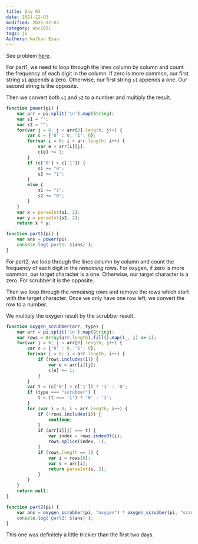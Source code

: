 ```yaml
---
title: Day 03
date: 2021-12-03
modified: 2021-12-03
category: aoc2021
tags: js
Authors: Nathan Esau
---
```


See problem [here](https://adventofcode.com/2021/day/3).

For part1, we need to loop through the lines column by column and count the frequency of each digit in the column. If zero is more common, our first string `s1` appends a zero. Otherwise, our first string `s1` appends a one. Our second string is the opposite.

Then we convert both `s1` and `s2` to a number and multiply the result.

```js
function power(pi) {
    var arr = pi.split('\n').map(String);
    var s1 = "";
    var s2 = "";
    for(var j = 0; j < arr[0].length; j++) {
        var c = {'0' : 0, '1': 0};
        for(var i = 0; i < arr.length; i++) {
            var e = arr[i][j];
            c[e] += 1;
        }
        if (c['0'] > c['1']) {
            s1 += "0";
            s2 += "1";
        }
        else {
            s1 += "1";
            s2 += "0";
        }
    }
    var x = parseInt(s1, 2);
    var y = parseInt(s2, 2);
    return x * y;

function part1(pi) {
    var ans = power(pi);
    console.log(`part1: ${ans}`);
}
```

For part2, we loop through the lines column by column and count the frequency of each digit in the *remaining* rows. For oxygen, if zero is more common, our target character is a one. Otherwise, our target character is a zero. For scrubber it is the opposite.

Then we loop through the *remaining rows* and remove the rows which start with the target character. Once we only have one row left, we convert the row to a number.

We multiply the oxygen result by the scrubber result.

```js
function oxygen_scrubber(arr, type) {
    var arr = pi.split('\n').map(String);
    var rows = Array(arr.length).fill().map((_, i) => i);
    for(var j = 0; j < arr[0].length; j++) {
        var c = {'0' : 0, '1': 0};
        for(var i = 0; i < arr.length; i++) {
            if (rows.includes(i)) {
                var e = arr[i][j];
                c[e] += 1;
            }
        }
        var t = (c['0'] > c['1']) ? '1' : '0';
        if (type === "scrubber") {
            t = (t === '1') ? '0' : '1';
        }
        for (var i = 0; i < arr.length; i++) {
            if (!rows.includes(i)) {
                continue;
            }
            if (arr[i][j] === t) {
                var index = rows.indexOf(i);
                rows.splice(index, 1);
            }
            if (rows.length == 1) {
                var i = rows[0];
                var s = arr[i];
                return parseInt(s, 2);
            }
        }
    }
    return null;
}

function part2(pi) {
    var ans = oxygen_scrubber(pi, "oxygen") * oxygen_scrubber(pi, "scrubber");
    console.log(`part2: ${ans}`);
}
```

This one was definitely a little trickier than the first two days.